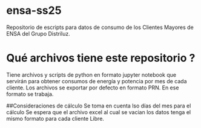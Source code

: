 # ensa-ss25
Repositorio de escripts para datos de consumo de los Clientes Mayores de ENSA del Grupo Distriluz.

# Qué archivos tiene este repositorio ?
Tiene archivos y scripts de python en formato jupyter notebook que servirán para 
obtener consumos de energía y potencia por mes de cada cliente.
Los archivos se exportar por defecto en formato PRN. En ese formato se trabaja.

##Consideraciones de cálculo
Se toma  en cuenta lso días del mes para el cálculo
Se espera que el archivo excel al cual se vacian los datos tenga el mismo formato para cada cliente Libre.
